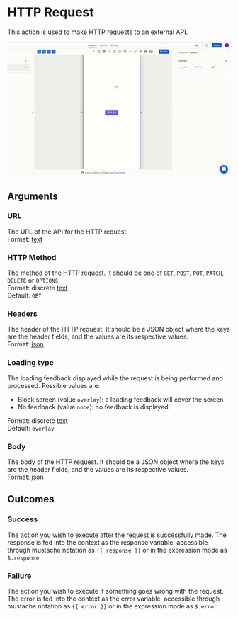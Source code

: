 # HTTP Request

This action is used to make HTTP requests to an external API.

![](../../../.gitbook/assets/httprequest.gif)

## Arguments

### URL

The URL of the API for the HTTP request  
Format: [text](https://docs.abstra.app/docs/projects/front-end/arguments/argument-types#text)

### HTTP Method

The method of the HTTP request. It should be one of `GET`, `POST`, `PUT`, `PATCH`, `DELETE` or `OPTIONS`  
Format: discrete [text](https://docs.abstra.app/docs/projects/front-end/arguments/argument-types#text)  
Default: `GET`

### Headers

The header of the HTTP request. It should be a JSON object where the keys are the header fields, and the values are its respective values.  
Format: [json](https://docs.abstra.app/docs/projects/front-end/arguments/argument-types#json)

### Loading type

The loading feedback displayed while the request is being performed and processed. Possible values are:

* Block screen \(value `overlay`\): a loading feedback will cover the screen
* No feedback \(value `none`\): no feedback is displayed.

Format: discrete [text](https://docs.abstra.app/docs/projects/front-end/arguments/argument-types#text)  
Default: `overlay`

### Body

The body of the HTTP request. It should be a JSON object where the keys are the header fields, and the values are its respective values.  
Format: [json](https://docs.abstra.app/docs/projects/front-end/arguments/argument-types#json)

## Outcomes

### Success

The action you wish to execute after the request is successfully made. The response is fed into the context as the response variable, accessible through mustache notation as `{{ response }}` or in the expression mode as `$.response`

### Failure

The action you wish to execute if something goes wrong with the request. The error is fed into the context as the error variable, accessible through mustache notation as `{{ error }}` or in the expression mode as `$.error`

